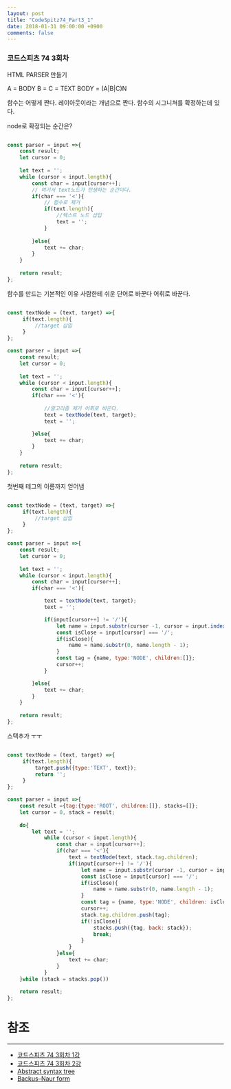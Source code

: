 ```yaml
---
layout: post
title: "CodeSpitz74_Part3_1"
date: 2018-01-31 09:00:00 +0900
comments: false
---
```


### 코드스피츠 74 3회차

HTML PARSER 만들기

A = <TAG>BODY</TAG>
B = <TAG/>
C = TEXT
BODY = (A|B|C)N

함수는 어떻게 짠다. 레이아웃이라는 개념으로 짠다. 함수의 시그니쳐를 확정하는데 있다.

node로 확정되는 순간은?


```javascript

const parser = input =>{
    const result;
    let cursor = 0;
    
    let text = '';
    while (cursor < input.length){
        const char = input[cursor++];
        // 여기서 text노드가 탄생하는 순간이다.
        if(char === '<'){
            // 함수로 제거
            if(text.length){
                //텍스트 노드 삽입
                text = '';
            }
   
        }else{
            text += char;
        }
    }
    
    return result;
};

```

함수를 만드는 기본적인 이유 사람한테 쉬운 단어로 바꾼다 어휘로 바꾼다.

```javascript

const textNode = (text, target) =>{
     if(text.length){
         //target 삽입           
     }
};

const parser = input =>{
    const result;
    let cursor = 0;
    
    let text = '';
    while (cursor < input.length){
        const char = input[cursor++];
        if(char === '<'){
            
            //알고리즘 제거 어휘로 바꾼다.
            text = textNode(text, target);
            text = '';

        }else{
            text += char;
        }
    }
    
    return result;
};

```
첫번째 테그의 이름까지 얻어냄 

```javascript

const textNode = (text, target) =>{
     if(text.length){
         //target 삽입           
     }
};

const parser = input =>{
    const result;
    let cursor = 0;
    
    let text = '';
    while (cursor < input.length){
        const char = input[cursor++];
        if(char === '<'){

            text = textNode(text, target);
            text = '';

            if(input[cursor++] != '/'){
                let name = input.substr(cursor -1, cursor = input.indexOf('>', cursor));
                const isClose = input[cursor] === '/';
                if(isClose){
                    name = name.substr(0, name.length - 1);
                }
                const tag = {name, type:'NODE', children:[]};
                cursor++;
            }

        }else{
            text += char;
        }
    }
    
    return result;
};

```

스택추가 ㅜㅜ

```javascript

const textNode = (text, target) =>{
     if(text.length){
         target.push({type:'TEXT', text});
         return '';
     }
};

const parser = input =>{
    const result ={tag:{type:'ROOT', children:[]}, stacks=[]};
    let cursor = 0, stack = result;
    
    do{
        let text = '';
            while (cursor < input.length){
                const char = input[cursor++];
                if(char === '<'){
                    text = textNode(text, stack.tag.children);
                    if(input[cursor++] != '/'){
                        let name = input.substr(cursor -1, cursor = input.indexOf('>', cursor));
                        const isClose = input[cursor] === '/';
                        if(isClose){
                            name = name.substr(0, name.length - 1);
                        }
                        const tag = {name, type:'NODE', children: isClose ? null:[]};
                        cursor++;
                        stack.tag.children.push(tag);
                        if(!isClose){
                            stacks.push({tag, back: stack});
                            break;
                        }
                    }
                }else{
                    text += char;
                }
            }
    }while (stack = stacks.pop())
    
    return result;
};

```


# 참조 
-----

* [코드스피츠 74 3회차 1강](https://www.youtube.com/watch?v=LZSnwTArz3A&list=PLBA53uNlbf-vuKTARH6Ka7a_Jp0OVT_AY&index=2)
* [코드스피츠 74 3회차 2강](https://www.youtube.com/watch?v=X7E2NnkclRE&index=1&list=PLBA53uNlbf-vuKTARH6Ka7a_Jp0OVT_AY)
* [Abstract syntax tree](https://en.wikipedia.org/wiki/Abstract_syntax_tree)
* [Backus–Naur form](https://en.wikipedia.org/wiki/Backus%E2%80%93Naur_form)
